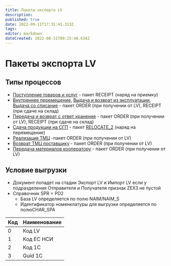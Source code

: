 ```yaml
---
title: Пакеты экспорта LV
description: 
published: true
date: 2022-09-11T17:31:41.313Z
tags: 
editor: markdown
dateCreated: 2022-08-31T09:15:40.634Z
---
```


# Пакеты экспорта LV

## Типы процессов

* [Поступление товаров и услуг](../../../../uchet/postuplenie-tovarov-i-uslug/) - пакет RECEIPT (наряд на приемку)
* [Внутреннее перемещение](../../../../uchet/peremesheniya-tovarov-1/vnutrennee-peremeshenie/), [Выдача и возврат из эксплуатации](../../../../uchet/peremesheniya-tovarov-1/materialy-v-ekspluatacii/), [Выдача со списание](../../../../uchet/peremesheniya-tovarov-1/untitled/) - пакет ORDER (при получении от LV), RECEIPT (при сдаче на склад)
* [Передача и возврат с ответ хранение](../../../../uchet/otvet-khranenie/) - пакет ORDER (при получении от LV), RECEIPT (при сдаче на склад)
* [Сдача продукции на СГП](../../../../uchet/otgruzka-produkcii/sdacha-produkcii-na-sgp-1.md) - пакет [RELOCATE\_2](relocate\_2.md) (наряд на перемещение)
* [Реализация ТМЦ](../../../../uchet/realizaciya/realizaciya-tmc.md) -пакет ORDER (при получении от LV)
* [Возврат ТМЦ поставщику](../../../../uchet/vozvrat-tovarov-i-uslug/untitled-1.md) - пакет ORDER (при получении от LV)
* [Передача материалов кооператору](../../../../uchet/kooperaciya/poluchenie-uslug/untitled-2.md) - пакет ORDER (при получении от LV)

## Условие выгрузки

* Документ попадет на стадии Экспорт LV и Импорт LV если у подразделения Отправителя и Получателя признак ZEX3 не пустой
* Справочник SPR = PD2
  * База LV определяется по полю NAIM/NAIM\_S
  * Идентификатор номенклатуры для выгрузки определяется по полюCHAR\_SPA

| Код | Наименование |
| --- | ------------ |
| 0   | Код LV       |
| 1   | Код ЕС НСИ   |
| 2   | Код 1С       |
| 3   | Guid 1C      |
